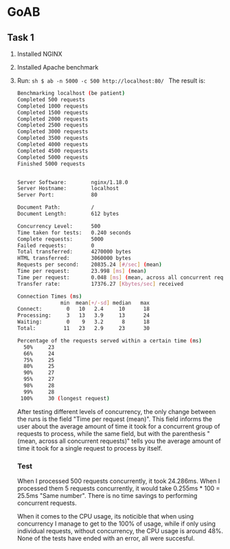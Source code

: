 # GoAB

## Task 1
1. Installed NGINX
2. Installed Apache benchmark
3. Run:     ```sh
            $ ab -n 5000 -c 500 http://localhost:80/
            ```
    The result is:
    ```sh
    Benchmarking localhost (be patient)
    Completed 500 requests
    Completed 1000 requests
    Completed 1500 requests
    Completed 2000 requests
    Completed 2500 requests
    Completed 3000 requests
    Completed 3500 requests
    Completed 4000 requests
    Completed 4500 requests
    Completed 5000 requests
    Finished 5000 requests
    
    
    Server Software:        nginx/1.18.0
    Server Hostname:        localhost
    Server Port:            80
    
    Document Path:          /
    Document Length:        612 bytes
    
    Concurrency Level:      500
    Time taken for tests:   0.240 seconds
    Complete requests:      5000
    Failed requests:        0
    Total transferred:      4270000 bytes
    HTML transferred:       3060000 bytes
    Requests per second:    20835.24 [#/sec] (mean)
    Time per request:       23.998 [ms] (mean)
    Time per request:       0.048 [ms] (mean, across all concurrent requests)
    Transfer rate:          17376.27 [Kbytes/sec] received
    
    Connection Times (ms)
                  min  mean[+/-sd] median   max
    Connect:        0   10   2.4     10      18
    Processing:     3   13   3.9     13      24
    Waiting:        0    9   3.2      8      18
    Total:         11   23   2.9     23      30
    
    Percentage of the requests served within a certain time (ms)
      50%     23
      66%     24
      75%     25
      80%     25
      90%     27
      95%     27
      98%     28
      99%     28
     100%     30 (longest request)
    ```
    After  testing different levels of concurrency, the only change between the runs is the field "Time per request (mean)".
    This field informs the user about the average amount of time it took for a concurrent group of requests to process, while the same field, but with the parenthesis "(mean, across all concurrent requests)"  tells you the average amount of time it took for a single request to process by itself.
    
    ### Test
    When I processed 500 requests concurrently, it took 24.286ms.
    When I processed them 5 requests concurrently, it would take 0.255ms * 100 = 25.5ms
    "Same number". There is no time savings to performing concurrent requests.
    
    When it comes to the CPU usage, its noticible that when using concurrency I manage to get to the 100% of usage, while if only using individual requests, without concurrency, the CPU usage is around 48%. None of the tests have ended with an error, all were succesful.
    

